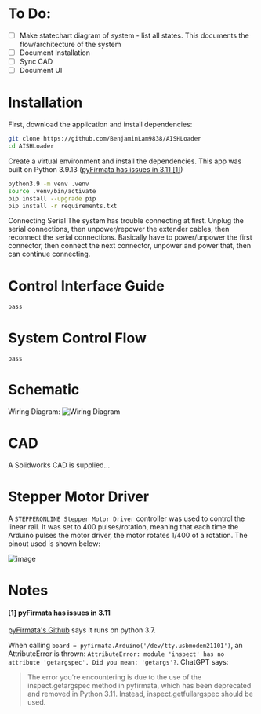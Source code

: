 # To Do:
- [ ] Make statechart diagram of system - list all states. This documents the flow/architecture of the system
- [ ] Document Installation
- [ ] Sync CAD
- [ ] Document UI

# Installation
First, download the application and install dependencies:
```bash
git clone https://github.com/BenjaminLam9838/AISHLoader
cd AISHLoader
```

Create a virtual environment and install the dependencies.  This app was built on Python 3.9.13 ([pyFirmata has issues in 3.11 [1]](#1-pyfirmata-has-issues-in-311))
```bash
python3.9 -m venv .venv
source .venv/bin/activate
pip install --upgrade pip
pip install -r requirements.txt
```
Connecting Serial
The system has trouble connecting at first.  Unplug the serial connections, then unpower/repower the extender cables, then reconnect the serial connections.  Basically have to power/unpower the first connector, then connect the next connector, unpower and power that, then can continue connecting.

# Control Interface Guide
`pass`

# System Control Flow
`pass`

# Schematic
Wiring Diagram:
![Wiring Diagram](https://github.com/user-attachments/assets/76260eae-3e04-467a-bbfc-a75757b5d316)


# CAD
A Solidworks CAD is supplied...

# Stepper Motor Driver
A `STEPPERONLINE Stepper Motor Driver` controller was used to control the linear rail. It was set to 400 pulses/rotation, meaning that each time the Arduino pulses the motor driver, the motor rotates 1/400 of a rotation.  The pinout used is shown below:

![image](https://github.com/user-attachments/assets/d1e697b1-f1c8-4efd-ad24-dfa8ad17662b)


Notes
===
#### [1] pyFirmata has issues in 3.11
[pyFirmata's Github](https://github.com/tino/pyFirmata/tree/master) says it runs on python 3.7.

When calling ```board = pyfirmata.Arduino('/dev/tty.usbmodem21101')```, an AttributeError is thrown: ```AttributeError: module 'inspect' has no attribute 'getargspec'. Did you mean: 'getargs'?```.
ChatGPT says:
> The error you're encountering is due to the use of the inspect.getargspec method in pyfirmata, which has been deprecated and removed in Python 3.11. Instead, inspect.getfullargspec should be used.
